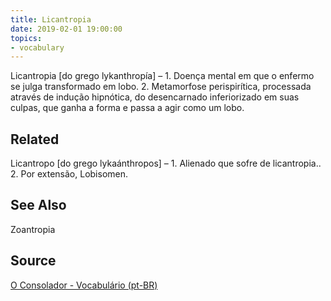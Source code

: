 ```yaml
---
title: Licantropia
date: 2019-02-01 19:00:00
topics:
- vocabulary
---
```


Licantropia [do grego lykanthropía] – 1. Doença mental em que o enfermo se julga transformado em lobo. 2. Metamorfose perispirítica, processada através de indução hipnótica, do desencarnado inferiorizado em suas culpas, que ganha a forma e passa a agir como um lobo.

## Related
Licantropo [do grego lykaánthropos] – 1. Alienado que sofre de licantropia.. 2. Por extensão, Lobisomen.

## See Also
Zoantropia

## Source
[O Consolador - Vocabulário (pt-BR)](http://www.oconsolador.com.br/linkfixo/vocabulario/principal.html)


